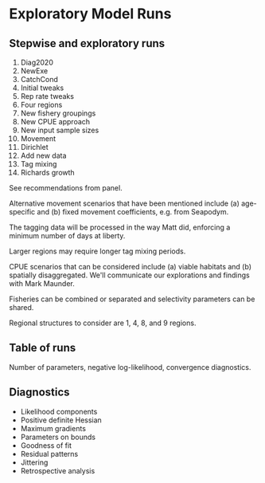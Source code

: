 # Exploratory Model Runs

## Stepwise and exploratory runs

1. Diag2020
2. NewExe
3. CatchCond
4. Initial tweaks
5. Rep rate tweaks
6. Four regions
7. New fishery groupings
8. New CPUE approach
9. New input sample sizes
10. Movement
11. Dirichlet
12. Add new data
13. Tag mixing
14. Richards growth

See recommendations from panel.

Alternative movement scenarios that have been mentioned include (a) age-specific
and (b) fixed movement coefficients, e.g. from Seapodym.

The tagging data will be processed in the way Matt did, enforcing a minimum
number of days at liberty.

Larger regions may require longer tag mixing periods.

CPUE scenarios that can be considered include (a) viable habitats and (b)
spatially disaggregated. We'll communicate our explorations and findings with
Mark Maunder.

Fisheries can be combined or separated and selectivity parameters can be shared.

Regional structures to consider are 1, 4, 8, and 9 regions.

## Table of runs

Number of parameters, negative log-likelihood, convergence diagnostics.

## Diagnostics

* Likelihood components
* Positive definite Hessian
* Maximum gradients
* Parameters on bounds
* Goodness of fit
* Residual patterns
* Jittering
* Retrospective analysis
